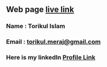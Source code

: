 
## Web page [live link ](https://torikul-kaholas.netlify.app/)


###  Name : Torikul Islam
### Email : torikul.meraj@gmail.com
### Here is my linkedIn [Profile Link ](https://www.linkedin.com/in/torikul1/)


